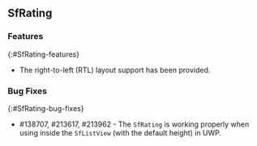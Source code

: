 ## SfRating

### Features
{:#SfRating-features}

*  The right-to-left (RTL) layout support has been provided.

### Bug Fixes
{:#SfRating-bug-fixes} 

* \#138707, #213617, #213962 - The `SfRating` is working properly when using inside the `SfListView` (with the default height) in UWP.